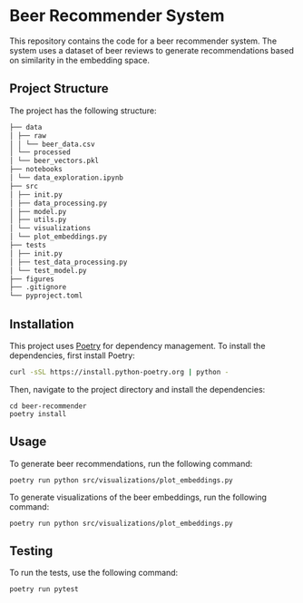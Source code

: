 # Beer Recommender System

This repository contains the code for a beer recommender system. The system uses a dataset of beer reviews to generate recommendations based on similarity in the embedding space.

## Project Structure

The project has the following structure:
```bash
├── data 
│ ├── raw 
│ │ └── beer_data.csv 
│ └── processed 
│ └── beer_vectors.pkl 
├── notebooks 
│ └── data_exploration.ipynb 
├── src 
│ ├── init.py 
│ ├── data_processing.py 
│ ├── model.py 
│ ├── utils.py 
│ └── visualizations 
│ └── plot_embeddings.py 
├── tests 
│ ├── init.py 
│ ├── test_data_processing.py 
│ └── test_model.py 
├── figures 
├── .gitignore 
└── pyproject.toml
```

## Installation

This project uses [Poetry](https://python-poetry.org/) for dependency management. To install the dependencies, first install Poetry:

```bash
curl -sSL https://install.python-poetry.org | python -
```

Then, navigate to the project directory and install the dependencies:

```
cd beer-recommender
poetry install
```

## Usage
To generate beer recommendations, run the following command:

```
poetry run python src/visualizations/plot_embeddings.py
```

To generate visualizations of the beer embeddings, run the following command:

```
poetry run python src/visualizations/plot_embeddings.py
```

## Testing
To run the tests, use the following command:

```
poetry run pytest
```

